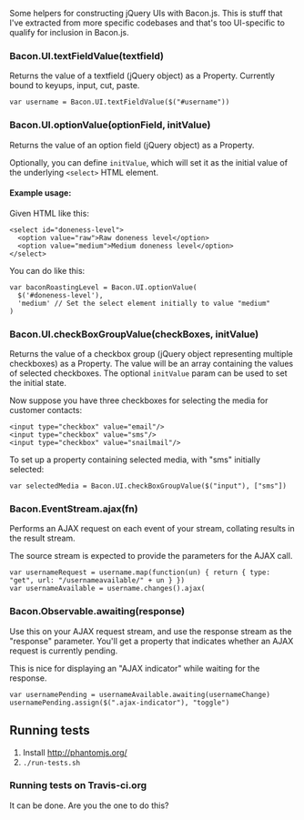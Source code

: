 Some helpers for constructing jQuery UIs with Bacon.js. This is stuff that I've extracted from more specific codebases and that's too UI-specific to qualify for inclusion in Bacon.js.

### Bacon.UI.textFieldValue(textfield)

Returns the value of a textfield (jQuery object) as a Property. Currently bound to keyups, input, cut, paste.

    var username = Bacon.UI.textFieldValue($("#username"))

### Bacon.UI.optionValue(optionField, initValue)

Returns the value of an option field (jQuery object) as a Property.

Optionally, you can define `initValue`, which will set it as the initial value
of the underlying `<select>` HTML element.

#### Example usage:

Given HTML like this:

    <select id="doneness-level">
      <option value="raw">Raw doneness level</option>
      <option value="medium">Medium doneness level</option>
    </select>

You can do like this:

    var baconRoastingLevel = Bacon.UI.optionValue(
      $('#doneness-level'),
      'medium' // Set the select element initially to value "medium"
    )

### Bacon.UI.checkBoxGroupValue(checkBoxes, initValue)

Returns the value of a checkbox group (jQuery object representing multiple checkboxes) as a Property. The value will be an array containing the values of selected checkboxes. The optional `initValue` param can be used to set the initial state.

Now suppose you have three checkboxes for selecting the media for customer contacts:

    <input type="checkbox" value="email"/>
    <input type="checkbox" value="sms"/>
    <input type="checkbox" value="snailmail"/>

To set up a property containing selected media, with "sms" initially selected:

    var selectedMedia = Bacon.UI.checkBoxGroupValue($("input"), ["sms"])

### Bacon.EventStream.ajax(fn)

Performs an AJAX request on each event of your stream, collating results in the result stream.

The source stream is expected to provide the parameters for the AJAX call.

    var usernameRequest = username.map(function(un) { return { type: "get", url: "/usernameavailable/" + un } })
    var usernameAvailable = username.changes().ajax(

### Bacon.Observable.awaiting(response)

Use this on your AJAX request stream, and use the response stream as the "response" parameter. You'll get a property that indicates whether an AJAX request is currently pending.

This is nice for displaying an "AJAX indicator" while waiting for the response.

    var usernamePending = usernameAvailable.awaiting(usernameChange)
    usernamePending.assign($(".ajax-indicator"), "toggle")

## Running tests

1. Install <http://phantomjs.org/>
2. `./run-tests.sh`

### Running tests on Travis-ci.org

It can be done. Are you the one to do this?
